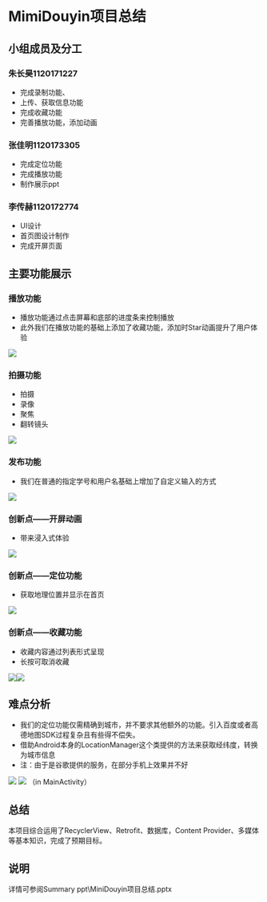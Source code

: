 # MimiDouyin项目总结 #

## 小组成员及分工 ##
### 朱长昊1120171227 ###
- 完成录制功能、
- 上传、获取信息功能
- 完成收藏功能
- 完善播放功能，添加动画

### 张佳明1120173305 ###
- 完成定位功能
- 完成播放功能
- 制作展示ppt

### 李传赫1120172774 ###
- UI设计
- 首页图设计制作
- 完成开屏页面

## 主要功能展示 ##
### 播放功能 ###
- 播放功能通过点击屏幕和底部的进度条来控制播放
- 此外我们在播放功能的基础上添加了收藏功能，添加时Star动画提升了用户体验

![](https://i.imgur.com/f61VqoI.gif)

### 拍摄功能 ###
- 拍摄
- 录像
- 聚焦
- 翻转镜头

![](https://i.imgur.com/XjloOfT.gif)

### 发布功能 ###
- 我们在普通的指定学号和用户名基础上增加了自定义输入的方式

![](https://i.imgur.com/M1Rufof.gif)

### 创新点——开屏动画 ###
- 带来浸入式体验

![](https://i.imgur.com/Ejj8Loo.gif)

### 创新点——定位功能 ###
- 获取地理位置并显示在首页

![](https://i.imgur.com/waESXdu.gif)

### 创新点——收藏功能 ###
- 收藏内容通过列表形式呈现
- 长按可取消收藏

![](https://i.imgur.com/2gEsa0B.gif)![](https://i.imgur.com/JQOPjRU.gif)

## 难点分析 ##
- 我们的定位功能仅需精确到城市，并不要求其他额外的功能。引入百度或者高德地图SDK过程复杂且有些得不偿失。
- 借助Android本身的LocationManager这个类提供的方法来获取经纬度，转换为城市信息
- 注：由于是谷歌提供的服务，在部分手机上效果并不好

![](https://i.imgur.com/fu4mfJg.png)
![](https://i.imgur.com/b2yrw7Z.png)
（in MainActivity）

## 总结 ##
本项目综合运用了RecyclerView、Retrofit、数据库，Content Provider、多媒体等基本知识，完成了预期目标。

## 说明 ##
详情可参阅Summary ppt\MiniDouyin项目总结.pptx


